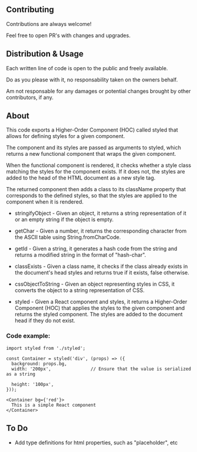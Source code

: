 ## Contributing

Contributions are always welcome!

Feel free to open PR's with changes and upgrades.


## Distribution & Usage

Each written line of code is open to the public and freely available.

Do as you please with it, no responsability taken on the owners behalf.

Am not responsable for any damages or potential changes brought by other contributors, if any.

## About

This code exports a Higher-Order Component (HOC) called styled that allows for defining styles for a given component. 

The component and its styles are passed as arguments to styled, which returns a new functional component that wraps the given component. 

When the functional component is rendered, it checks whether a style class matching the styles for the component exists. If it does not, the styles are added to the head of the HTML document as a new style tag. 

The returned component then adds a class to its className property that corresponds to the defined styles, so that the styles are applied to the component when it is rendered.

- stringifyObject - Given an object, it returns a string representation of it or an empty string if the object is empty.

- getChar - Given a number, it returns the corresponding character from the ASCII table using String.fromCharCode.

- getId - Given a string, it generates a hash code from the string and returns a modified string in the format of "hash-char".

- classExists - Given a class name, it checks if the class already exists in the document's head styles and returns true if it exists, false otherwise.

- cssObjectToString - Given an object representing styles in CSS, it converts the object to a string representation of CSS.

- styled - Given a React component and styles, it returns a Higher-Order Component (HOC) that applies the styles to the given component and returns the styled component. The styles are added to the document head if they do not exist.

### Code example:

```
import styled from './styled';

const Container = styled('div', (props) => ({
  background: props.bg,
  width: '200px',				// Ensure that the value is serialized as a string

  height: '100px',
}));

<Container bg={'red'}>
  This is a simple React component
</Container>
```

## To Do
- Add type definitions for html properties, such as "placeholder", etc
